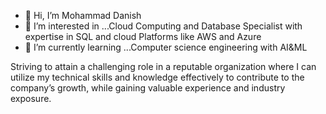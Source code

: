 - 👋 Hi, I’m Mohammad Danish
- 👀 I’m interested in ...Cloud Computing and Database Specialist with expertise in SQL and cloud Platforms like AWS and Azure
- 🌱 I’m currently learning ...Computer science engineering with AI&ML

Striving to attain a challenging role in a reputable organization where I can utilize my technical skills and knowledge effectively to contribute to the company’s growth, while gaining valuable experience and industry exposure.
